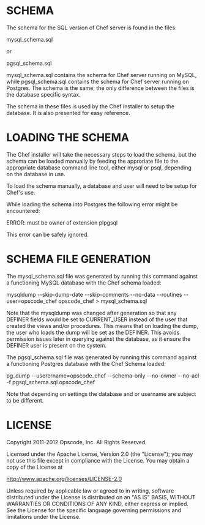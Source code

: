 # SCHEMA

The schema for the SQL version of Chef server is found in the files:

mysql_schema.sql

or

pgsql_schema.sql

mysql_schema.sql contains the schema for Chef server running on MySQL, while pgsql_schema.sql contains the schema for Chef server running on Postgres. The schema is the same; the only difference between the files is the database specific syntax.

The schema in these files is used by the Chef installer to setup the database. It is also presented for easy reference.

# LOADING THE SCHEMA

The Chef installer will take the necessary steps to load the schema, but the schema can be loaded manually by feeding the approriate file to the appropriate database command line tool, either mysql or  psql, depending on the database in use.

To load the schema manually, a database and user will need to be setup for Chef's use.

While loading the schema into Postgres the following error might be encountered:

ERROR:  must be owner of extension plpgsql

This error can be safely ignored.

# SCHEMA FILE GENERATION

The mysql_schema.sql file was generated by running this command against a functioning MySQL database with the Chef schema loaded:

mysqldump --skip-dump-date --skip-comments --no-data --routines --user=opscode_chef opscode_chef > mysql_schema.sql

Note that the mysqldump was changed after generation so that any DEFINER fields would be set to CURRENT_USER instead of the user that created the views and/or procedures. This means that on loading the dump, the user who loads the dump will be set as the DEFINER. This avoids permission issues later in querying against the database, as it ensure the DEFINER user is present on the system.

The pgsql_schema.sql file was generated by running this command against a functioning Postgres database with the Chef Schema loaded:

pg_dump --userername=opscode_chef --schema-only --no-owner --no-acl -f pgsql_schema.sql opscode_chef

Note that depending on settings the database and or username are subject to be different.

# LICENSE

Copyright 2011-2012 Opscode, Inc. All Rights Reserved.

Licensed under the Apache License, Version 2.0 (the "License"); you may not use this file except in compliance with the License.  You may obtain a copy of the License at

  http://www.apache.org/licenses/LICENSE-2.0

Unless required by applicable law or agreed to in writing, software distributed under the License is distributed on an "AS IS" BASIS, WITHOUT WARRANTIES OR CONDITIONS OF ANY KIND, either express or implied.  See the License for the specific language governing permissions and limitations under the License.

